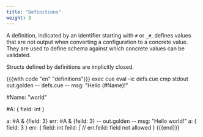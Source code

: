 ```yaml
---
title: "Definitions"
weight: 8
---
```


A definition, indicated by an identifier starting with `#` or `_#`,
defines values that
are not output when converting a configuration to a concrete value.
They are used to define schema against which concrete values can
be validated.

Structs defined by definitions are implicitly closed.

{{{with code "en" "definitions"}}}
exec cue eval -ic defs.cue
cmp stdout out.golden
-- defs.cue --
msg: "Hello \(#Name)!"

#Name: "world"

#A: {
	field: int
}

a:   #A & {field: 3}
err: #A & {feild: 3}
-- out.golden --
msg: "Hello world!"
a: {
    field: 3
}
err: {
    field: int
    feild: _|_ // err.feild: field not allowed
}
{{{end}}}
